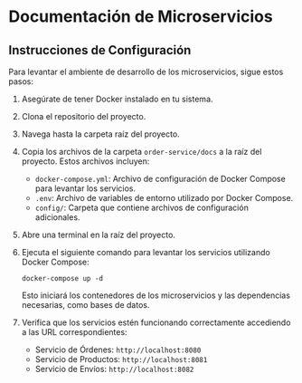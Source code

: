# Documentación de Microservicios

## Instrucciones de Configuración

Para levantar el ambiente de desarrollo de los microservicios, sigue estos pasos:

1. Asegúrate de tener Docker instalado en tu sistema.

2. Clona el repositorio del proyecto.

3. Navega hasta la carpeta raíz del proyecto.

4. Copia los archivos de la carpeta `order-service/docs` a la raíz del proyecto. Estos archivos incluyen:
   - `docker-compose.yml`: Archivo de configuración de Docker Compose para levantar los servicios.
   - `.env`: Archivo de variables de entorno utilizado por Docker Compose.
   - `config/`: Carpeta que contiene archivos de configuración adicionales.

5. Abre una terminal en la raíz del proyecto.

6. Ejecuta el siguiente comando para levantar los servicios utilizando Docker Compose:
   ```
   docker-compose up -d
   ```

   Esto iniciará los contenedores de los microservicios y las dependencias necesarias, como bases de datos.

7. Verifica que los servicios estén funcionando correctamente accediendo a las URL correspondientes:
   - Servicio de Órdenes: `http://localhost:8080`
   - Servicio de Productos: `http://localhost:8081`
   - Servicio de Envíos: `http://localhost:8082`